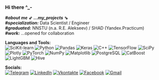 ### Hi there ^_-
___#about me___  __⇙__  ___...my_projects___  __⇘__  
___#specialization:___ Data Scientist / Engineer  
___#graduated:___ NNSTU (n.a. R.E. Alekseev) / SHAD (Yandex.Practicum)  
___#work:___ ...opened for collaboration

__Languages and Tools:__  
![SciKit-learn](https://img.shields.io/badge/ML-SciKit--learn-ff5800?style=flat&logo=scikit-learn&logoColor=white)
![Python](https://img.shields.io/badge/langage-Python-3a75c4?style=flat&logo=python&logoColor=white)
![Pandas](https://img.shields.io/badge/tool-Pandas-423189?style=flat&logo=Pandas&logoColor=white)
![Keras](https://img.shields.io/badge/AI-Keras-ff0000?style=flat&logo=keras&logoColor=white)
![C++](https://img.shields.io/badge/language-C++-3fa298?style=flat&logo=C%2b%2b&logoColor=white)
![TensorFlow](https://img.shields.io/badge/AI-TensorFlow-ff7c00?style=flat&logo=tensorflow&logoColor=white)
![SciPy](https://img.shields.io/badge/tool-SciPy-6b8e23?style=flat&logo=Scipy&logoColor=white)
![Plotly](https://img.shields.io/badge/tool-Plotly-cc0035?style=flat&logo=Plotly&logoColor=white)
![PyTorch](https://img.shields.io/badge/AI-PyTorch-ff9900?style=flat&logo=pytorch&logoColor=white)
![NumPy](https://img.shields.io/badge/tool-NumPy-1e90ff?style=flat&logo=Numpy&logoColor=white)
![Matplotlib](https://img.shields.io/badge/tool-Matplotlib-cc9700?style=flat&logo=appveyor&logoColor=white)
![PostgreSQL](https://img.shields.io/badge/DB-PostgreSQL-0000ff?style=flat&logo=postgresql&logoColor=white)
![CatBoost](https://img.shields.io/badge/ML-CatBoost-ffa500?style=flat&logo=appveyor&logoColor=white)
![LightGBM](https://img.shields.io/badge/ML-LightGBM-2aae2a?style=flat&logo=appveyor&logoColor=white)
![Hive](https://img.shields.io/badge/DB-Hive-fde910?style=flat&logo=Hive&logoColor=white)

__Socials:__  
[![Telegram](https://img.shields.io/badge/-Telegram-090909?style=social&logo=telegram&logoColor=27A0D9)](https://t.me/mikhail_maresin)
[![LinkedIn](https://img.shields.io/badge/-LinkedIn-090909?style=social&logo=linkedin&logoColor=007BB6)](https://www.linkedin.com/in/mikhail-maresin-3654aa280)
[![Vkontakte](https://img.shields.io/badge/-Vkontakte-090909?style=social&logo=Vk&logoColor=4F7DB3)](https://vk.com/id90124882)
[![Facebook](https://img.shields.io/badge/-Facebook-090909?style=social&logo=Facebook&logoColor=1195F5)](https://www.facebook.com/mikhail.maresin)
[![Gmail](https://img.shields.io/badge/-Gmail-090909?style=social&logo=Gmail&logoColor=2E86C1)](mailto:mikhailmaresin@gmail.com)

<!--
**maresin/maresin** is a ✨ _special_ ✨ repository because its `README.md` (this file) appears on your GitHub profile.

Here are some ideas to get you started:

- 🔭 I’m currently working on ...
- 🌱 I’m currently learning ...
- 👯 I’m looking to collaborate on ...
- 🤔 I’m looking for help with ...
- 💬 Ask me about ...
- 📫 How to reach me: ...
- 😄 Pronouns: ...
- ⚡ Fun fact: ...
-->
